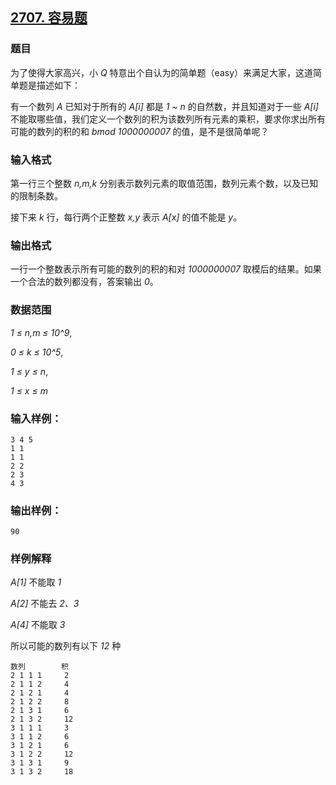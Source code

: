 ## [2707. 容易题](https://www.acwing.com/problem/content/2709/)

### 题目

为了使得大家高兴，小 *Q* 特意出个自认为的简单题（easy）来满足大家，这道简单题是描述如下：

有一个数列 *A* 已知对于所有的 *A[i]* 都是 *1 ~ n* 的自然数，并且知道对于一些 *A[i]* 不能取哪些值，我们定义一个数列的积为该数列所有元素的乘积，要求你求出所有可能的数列的积的和 *bmod 1000000007* 的值，是不是很简单呢？

### 输入格式

第一行三个整数 *n,m,k* 分别表示数列元素的取值范围，数列元素个数，以及已知的限制条数。

接下来 *k* 行，每行两个正整数 *x,y* 表示 *A[x]* 的值不能是 *y*。

### 输出格式

一行一个整数表示所有可能的数列的积的和对 *1000000007* 取模后的结果。如果一个合法的数列都没有，答案输出 *0*。

### 数据范围

*1 ≤ n,m ≤ 10^9*,

*0 ≤ k ≤ 10^5*,

*1 ≤ y ≤ n*,

*1 ≤ x ≤ m*

### 输入样例：

```
3 4 5
1 1
1 1
2 2
2 3
4 3
```

### 输出样例：

```
90
```

### 样例解释

*A[1]* 不能取 *1*

*A[2]* 不能去 *2、3*

*A[4]* 不能取 *3*

所以可能的数列有以下 *12* 种

```
数列        积
2 1 1 1     2
2 1 1 2     4
2 1 2 1     4
2 1 2 2     8
2 1 3 1     6
2 1 3 2     12
3 1 1 1     3
3 1 1 2     6
3 1 2 1     6
3 1 2 2     12
3 1 3 1     9
3 1 3 2     18
```

